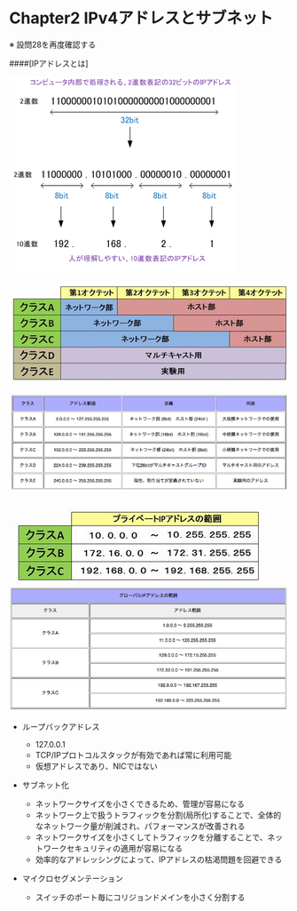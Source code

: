 # Chapter2 IPv4アドレスとサブネット

※ 設問28を再度確認する

####[IPアドレスとは]

![Alt Text](https://github.com/yhidetoshi/Pictures/raw/master/Network_Study/ipaddress-fig1.png)

![Alt Text](https://github.com/yhidetoshi/Pictures/raw/master/Network_Study/ip-classfull.png)

![Alt Text](https://github.com/yhidetoshi/Pictures/raw/master/Network_Study/ipaddress-fig2.png)

![Alt Text](https://github.com/yhidetoshi/Pictures/raw/master/Network_Study/ip-private1.png)
![Alt Text](https://github.com/yhidetoshi/Pictures/raw/master/Network_Study/ip-global-fig1.png)


- ループバックアドレス
  - 127.0.0.1
  - TCP/IPプロトコルスタックが有効であれば常に利用可能
  - 仮想アドレスであり、NICではない

- サブネット化
  - ネットワークサイズを小さくできるため、管理が容易になる
  - ネットワーク上で扱うトラフィックを分割(局所化)することで、全体的なネットワーク量が削減され、パフォーマンスが改善される
  - ネットワークサイズを小さくしてトラフィックを分離することで、ネットワークセキュリティの適用が容易になる
  - 効率的なアドレッシングによって、IPアドレスの枯渇問題を回避できる
 

  
- マイクロセグメンテーション
    - スイッチのポート毎にコリジョンドメインを小さく分割する 
